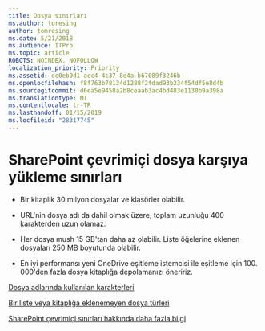 ```yaml
---
title: Dosya sınırları
ms.author: toresing
author: tomresing
ms.date: 5/21/2018
ms.audience: ITPro
ms.topic: article
ROBOTS: NOINDEX, NOFOLLOW
localization_priority: Priority
ms.assetid: dc0eb9d1-aec4-4c37-8e4a-b67089f3246b
ms.openlocfilehash: f8f763b78134d1288f2fdad93b234f54df5e8d4b
ms.sourcegitcommit: d6ea5e9458a2b8ceaab3ac4bd483e1130b9a398a
ms.translationtype: MT
ms.contentlocale: tr-TR
ms.lasthandoff: 01/15/2019
ms.locfileid: "28317745"
---
```

# <a name="file-upload-limits-in-sharepoint-online"></a>SharePoint çevrimiçi dosya karşıya yükleme sınırları

- Bir kitaplık 30 milyon dosyalar ve klasörler olabilir.
    
- URL'nin dosya adı da dahil olmak üzere, toplam uzunluğu 400 karakterden uzun olamaz.
    
- Her dosya mush 15 GB'tan daha az olabilir. Liste öğelerine eklenen dosyaları 250 MB boyutunda olabilir.
    
- En iyi performansı yeni OneDrive eşitleme istemcisi ile eşitleme için 100. 000'den fazla dosya kitaplığa depolamanızı öneririz. 
    
[Dosya adlarında kullanılan karakterleri](https://go.microsoft.com/fwlink/?linkid=866430)
  
[Bir liste veya kitaplığa eklenemeyen dosya türleri](https://go.microsoft.com/fwlink/?linkid=273757)
  
[SharePoint çevrimiçi sınırları hakkında daha fazla bilgi](https://go.microsoft.com/fwlink/?linkid=271273)
  

